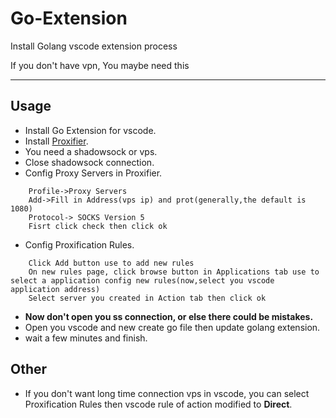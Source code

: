 # Go-Extension
Install Golang vscode extension process  

If you don't have vpn, 
You maybe need this

----

## Usage
- Install Go Extension for vscode.
- Install [Proxifier](http://www.proxifier.com/).
- You need a shadowsock or vps.
- Close shadowsock connection.
- Config Proxy Servers in Proxifier. 
```  
    Profile->Proxy Servers  
    Add->Fill in Address(vps ip) and prot(generally,the default is 1080)
    Protocol-> SOCKS Version 5
    Fisrt click check then click ok
```  
- Config Proxification Rules.
```
    Click Add button use to add new rules
    On new rules page, click browse button in Applications tab use to select a application config new rules(now,select you vscode application address)
    Select server you created in Action tab then click ok
```  
- **Now don't open you ss connection, or else there could be mistakes.**  
- Open you vscode and new create go file then update golang extension. 
- wait a few minutes and finish.

## Other  
- If you don't want long time connection vps in vscode, you can select Proxification Rules then vscode rule of action modified to **Direct**. 